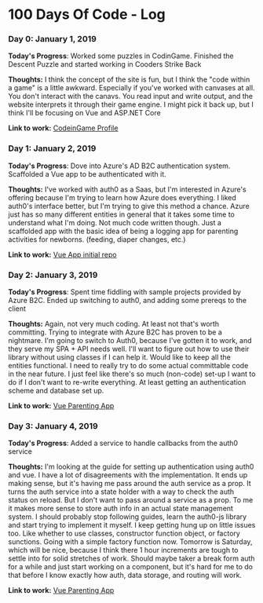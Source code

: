 # 100 Days Of Code - Log

### Day 0: January 1, 2019 

**Today's Progress**: Worked some puzzles in CodinGame. Finished the Descent Puzzle and started working in Cooders Strike Back

**Thoughts:** I think the concept of the site is fun, but I think the "code within a game" is a little awkward. Especially if you've worked with canvases at all. You don't interact with the canavs. You read input and write output, and the website interprets it through their game engine. I might pick it back up, but I think I'll be focusing on Vue and ASP.NET Core

**Link to work:** [CodeinGame Profile](https://www.codingame.com/profile/ca39e42ddf1ebb943c9a4199a73f3ef51269891)


### Day 1: January 2, 2019 

**Today's Progress**: Dove into Azure's AD B2C authentication system. Scaffolded a Vue app to be authenticated with it.

**Thoughts:** I've worked with auth0 as a Saas, but I'm interested in Azure's offering because I'm trying to learn how Azure does everything. I liked auth0's interface better, but I'm trying to give this method a chance. Azure just has so many different entities in general that it takes some time to understand what I'm doing. Not much code written though. Just a scaffolded app with the basic idea of being a logging app for parenting activities for newborns. (feeding, diaper changes, etc.)

**Link to work:** [Vue App initial repo](https://github.com/Basaingeal/parenting-app-client)

### Day 2: January 3, 2019 

**Today's Progress**: Spent time fiddling with sample projects provided by Azure B2C. Ended up switching to auth0, and adding some prereqs to the client

**Thoughts:** Again, not very much coding. At least not that's worth committing. Trying to integrate with Azure B2C has proven to be a nightmare. I'm going to switch to Auth0, because I've gotten it to work, and they serve my SPA + API needs well. I'll want to figure out how to use their library without using classes if I can help it. Would like to keep all the entities functional. I need to really try to do some actual committable code in the near future. I just feel like there's so much (non-code) set-up I want to do if I don't want to re-write everything. At least getting an authentication scheme and database set up.

**Link to work:** [Vue Parenting App](https://github.com/Basaingeal/parenting-app-client)

### Day 3: January 4, 2019 

**Today's Progress**: Added a service to handle callbacks from the auth0 service

**Thoughts:** I'm looking at the guide for setting up authentication using auth0 and vue. I have a lot of disagreements with the implementation. It ends up making sense, but it's having me pass around the auth service as a prop. It turns the auth service into a state holder with a way to check the auth status on reload. But I don't want to pass around a service as a prop. To me it makes more sense to store auth info in an actual state management system. I should probably stop following guides, learn the auth0-js library and start trying to implement it myself. I keep getting hung up on little issues too. Like whether to use classes, constructor function object, or factory sunctions. Going with a simple factory function now. Tomorrow is Saturday, which will be nice, because I think there 1 hour increments are tough to settle into for solid stretches of work. Should maybe taker a break form auth for a while and just start working on a component, but it's hard for me to do that before I know exactly how auth, data storage, and routing will work.

**Link to work:** [Vue Parenting App](https://github.com/Basaingeal/parenting-app-client)